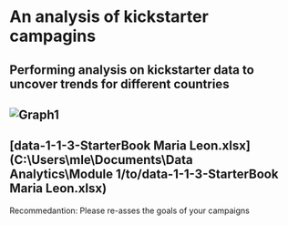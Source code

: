 # An analysis of kickstarter campagins
Performing analysis on kickstarter data to uncover trends for different countries
---
![Graph1](https://user-images.githubusercontent.com/76540704/103242834-a96c5980-4925-11eb-9930-880979421cfd.PNG)
---
[data-1-1-3-StarterBook Maria Leon.xlsx](C:\Users\mle\Documents\Data Analytics\Module 1/to/data-1-1-3-StarterBook Maria Leon.xlsx)
---
Recommedantion: Please re-asses the goals of your campaigns
